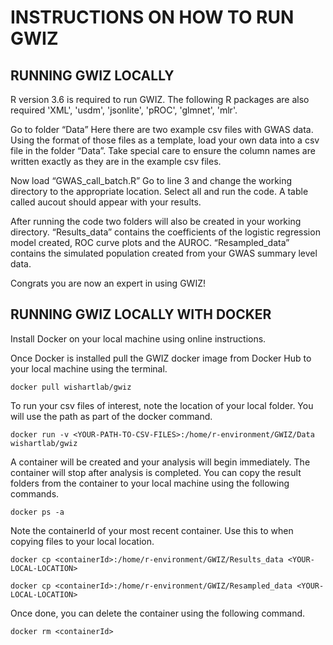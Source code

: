 # INSTRUCTIONS ON HOW TO RUN GWIZ

## RUNNING GWIZ LOCALLY

R version 3.6 is required to run GWIZ. The following R packages are also required 'XML', 'usdm', 'jsonlite', 'pROC', 'glmnet', 'mlr'.

Go to folder “Data”
Here there are two example csv files with GWAS data.
Using the format of those files as a template, load your own data into a csv file in the folder “Data”. Take special care to ensure the column names are written exactly as they are in the example csv files.

Now load “GWAS_call_batch.R”
Go to line 3 and change the working directory to the appropriate location.
Select all and run the code.
A table called aucout should appear with your results.

After running the code two folders will also be created in your working directory. “Results_data” contains the coefficients of the logistic regression model created, ROC curve plots and the AUROC.
“Resampled_data” contains the simulated population created from your GWAS summary level data.

Congrats you are now an expert in using GWIZ!

## RUNNING GWIZ LOCALLY WITH DOCKER

Install Docker on your local machine using online instructions.

Once Docker is installed pull the GWIZ docker image from Docker Hub to your local machine using the terminal.

```docker pull wishartlab/gwiz```

To run your csv files of interest, note the location of your local folder. You will use the path as part of the docker command.

```docker run -v <YOUR-PATH-TO-CSV-FILES>:/home/r-environment/GWIZ/Data wishartlab/gwiz```

A container will be created and your analysis will begin immediately. The container will stop after analysis is completed. You can copy the result folders from the container to your local machine using the following commands.

```docker ps -a```

Note the containerId of your most recent container. Use this to when copying files to your local location.

``` docker cp <containerId>:/home/r-environment/GWIZ/Results_data <YOUR-LOCAL-LOCATION> ```

``` docker cp <containerId>:/home/r-environment/GWIZ/Resampled_data <YOUR-LOCAL-LOCATION> ```

Once done, you can delete the container using the following command.

```docker rm <containerId>```
